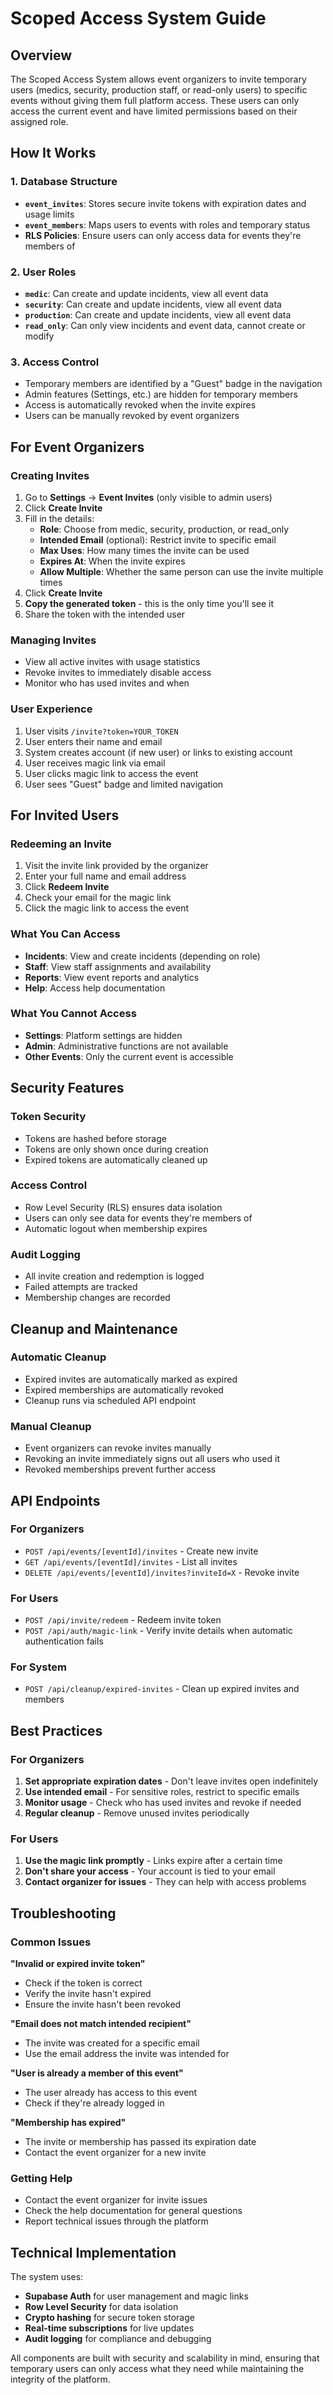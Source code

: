 # Scoped Access System Guide

## Overview

The Scoped Access System allows event organizers to invite temporary users (medics, security, production staff, or read-only users) to specific events without giving them full platform access. These users can only access the current event and have limited permissions based on their assigned role.

## How It Works

### 1. Database Structure

- **`event_invites`**: Stores secure invite tokens with expiration dates and usage limits
- **`event_members`**: Maps users to events with roles and temporary status
- **RLS Policies**: Ensure users can only access data for events they're members of

### 2. User Roles

- **`medic`**: Can create and update incidents, view all event data
- **`security`**: Can create and update incidents, view all event data  
- **`production`**: Can create and update incidents, view all event data
- **`read_only`**: Can only view incidents and event data, cannot create or modify

### 3. Access Control

- Temporary members are identified by a "Guest" badge in the navigation
- Admin features (Settings, etc.) are hidden for temporary members
- Access is automatically revoked when the invite expires
- Users can be manually revoked by event organizers

## For Event Organizers

### Creating Invites

1. Go to **Settings** → **Event Invites** (only visible to admin users)
2. Click **Create Invite**
3. Fill in the details:
   - **Role**: Choose from medic, security, production, or read_only
   - **Intended Email** (optional): Restrict invite to specific email
   - **Max Uses**: How many times the invite can be used
   - **Expires At**: When the invite expires
   - **Allow Multiple**: Whether the same person can use the invite multiple times
4. Click **Create Invite**
5. **Copy the generated token** - this is the only time you'll see it
6. Share the token with the intended user

### Managing Invites

- View all active invites with usage statistics
- Revoke invites to immediately disable access
- Monitor who has used invites and when

### User Experience

1. User visits `/invite?token=YOUR_TOKEN`
2. User enters their name and email
3. System creates account (if new user) or links to existing account
4. User receives magic link via email
5. User clicks magic link to access the event
6. User sees "Guest" badge and limited navigation

## For Invited Users

### Redeeming an Invite

1. Visit the invite link provided by the organizer
2. Enter your full name and email address
3. Click **Redeem Invite**
4. Check your email for the magic link
5. Click the magic link to access the event

### What You Can Access

- **Incidents**: View and create incidents (depending on role)
- **Staff**: View staff assignments and availability
- **Reports**: View event reports and analytics
- **Help**: Access help documentation

### What You Cannot Access

- **Settings**: Platform settings are hidden
- **Admin**: Administrative functions are not available
- **Other Events**: Only the current event is accessible

## Security Features

### Token Security

- Tokens are hashed before storage
- Tokens are only shown once during creation
- Expired tokens are automatically cleaned up

### Access Control

- Row Level Security (RLS) ensures data isolation
- Users can only see data for events they're members of
- Automatic logout when membership expires

### Audit Logging

- All invite creation and redemption is logged
- Failed attempts are tracked
- Membership changes are recorded

## Cleanup and Maintenance

### Automatic Cleanup

- Expired invites are automatically marked as expired
- Expired memberships are automatically revoked
- Cleanup runs via scheduled API endpoint

### Manual Cleanup

- Event organizers can revoke invites manually
- Revoking an invite immediately signs out all users who used it
- Revoked memberships prevent further access

## API Endpoints

### For Organizers

- `POST /api/events/[eventId]/invites` - Create new invite
- `GET /api/events/[eventId]/invites` - List all invites
- `DELETE /api/events/[eventId]/invites?inviteId=X` - Revoke invite

### For Users

- `POST /api/invite/redeem` - Redeem invite token
- `POST /api/auth/magic-link` - Verify invite details when automatic authentication fails

### For System

- `POST /api/cleanup/expired-invites` - Clean up expired invites and members

## Best Practices

### For Organizers

1. **Set appropriate expiration dates** - Don't leave invites open indefinitely
2. **Use intended email** - For sensitive roles, restrict to specific emails
3. **Monitor usage** - Check who has used invites and revoke if needed
4. **Regular cleanup** - Remove unused invites periodically

### For Users

1. **Use the magic link promptly** - Links expire after a certain time
2. **Don't share your access** - Your account is tied to your email
3. **Contact organizer for issues** - They can help with access problems

## Troubleshooting

### Common Issues

**"Invalid or expired invite token"**
- Check if the token is correct
- Verify the invite hasn't expired
- Ensure the invite hasn't been revoked

**"Email does not match intended recipient"**
- The invite was created for a specific email
- Use the email address the invite was intended for

**"User is already a member of this event"**
- The user already has access to this event
- Check if they're already logged in

**"Membership has expired"**
- The invite or membership has passed its expiration date
- Contact the event organizer for a new invite

### Getting Help

- Contact the event organizer for invite issues
- Check the help documentation for general questions
- Report technical issues through the platform

## Technical Implementation

The system uses:

- **Supabase Auth** for user management and magic links
- **Row Level Security** for data isolation
- **Crypto hashing** for secure token storage
- **Real-time subscriptions** for live updates
- **Audit logging** for compliance and debugging

All components are built with security and scalability in mind, ensuring that temporary users can only access what they need while maintaining the integrity of the platform.
